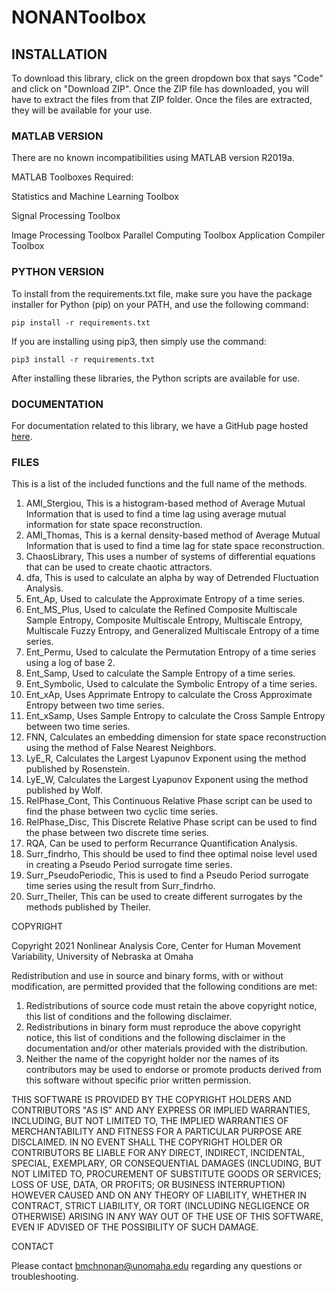 # NONANToolbox

## INSTALLATION

To download this library, click on the green dropdown box that says "Code" and click on "Download ZIP". Once the ZIP file has downloaded, you will have to extract the files from that ZIP folder. Once the files are extracted, they will be available for your use.

### MATLAB VERSION

There are no known incompatibilities using MATLAB version R2019a.

MATLAB Toolboxes Required:

  Statistics and Machine Learning Toolbox
  
  Signal Processing Toolbox
  
  Image Processing Toolbox
  Parallel Computing Toolbox
  Application Compiler Toolbox

### PYTHON VERSION  

To install from the requirements.txt file, make sure you have the package installer for Python (pip) on your PATH, and use the following command:

```
pip install -r requirements.txt
```

If you are installing using pip3, then simply use the command:

```
pip3 install -r requirements.txt
```

After installing these libraries, the Python scripts are available for use.

### DOCUMENTATION

For documentation related to this library, we have a GitHub page hosted [here](https://nonlinear-analysis-core.github.io/NONANLibrary/index.html).

### FILES

This is a list of the included functions and the full name of the methods.

1)  AMI_Stergiou, This is a histogram-based method of Average Mutual Information that is used to find a time lag using average mutual information for state space reconstruction.
2)  AMI_Thomas, This is a kernal density-based method of Average Mutual Information that is used to find a time lag for state space reconstruction.
3)  ChaosLibrary, This uses a number of systems of differential equations that can be used to create chaotic attractors.
4)  dfa, This is used to calculate an alpha by way of Detrended Fluctuation Analysis.
5)  Ent_Ap, Used to calculate the Approximate Entropy of a time series.
6)  Ent_MS_Plus, Used to calculate the Refined Composite Multiscale Sample Entropy, Composite Multiscale Entropy, Multiscale Entropy, Multiscale Fuzzy Entropy, and Generalized Multiscale Entropy of a time series.
7)  Ent_Permu, Used to calculate the Permutation Entropy of a time series using a log of base 2.
8)  Ent_Samp, Used to calculate the Sample Entropy of a time series.
9)  Ent_Symbolic, Used to calculate the Symbolic Entropy of a time series.
10) Ent_xAp, Uses Apprimate Entropy to calculate the Cross Approximate Entropy between two time series.
11) Ent_xSamp, Uses Sample Entropy to calculate the Cross Sample Entropy between two time series.
12) FNN, Calculates an embedding dimension for state space reconstruction using the method of False Nearest Neighbors.
13) LyE_R, Calculates the Largest Lyapunov Exponent using the method published by Rosenstein.
14) LyE_W, Calculates the Largest Lyapunov Exponent using the method published by Wolf.
15) RelPhase_Cont, This Continuous Relative Phase script can be used to find the phase between two cyclic time series.
16) RelPhase_Disc, This Discrete Relative Phase script can be used to find the phase between two discrete time series.
17) RQA, Can be used to perform Recurrance Quantification Analysis.
18) Surr_findrho, This should be used to find thee optimal noise level used in creating a Pseudo Period surrogate time series.
19) Surr_PseudoPeriodic, This is used to find a Pseudo Period surrogate time series using the result from Surr_findrho.
20) Surr_Theiler, This can be used to create different surrogates by the methods published by Theiler.

COPYRIGHT

Copyright 2021 Nonlinear Analysis Core, Center for Human Movement Variability, University of Nebraska at Omaha

Redistribution and use in source and binary forms, with or without modification, are permitted provided that the following conditions are met:

1. Redistributions of source code must retain the above copyright notice, this list of conditions and the following disclaimer.
2. Redistributions in binary form must reproduce the above copyright  notice, this list of conditions and the following disclaimer in the  documentation and/or other materials provided with the distribution.
3. Neither the name of the copyright holder nor the names of its contributors may be used to endorse or promote products derived from this software without specific prior written permission.

THIS SOFTWARE IS PROVIDED BY THE COPYRIGHT HOLDERS AND CONTRIBUTORS "AS IS" AND ANY EXPRESS OR IMPLIED WARRANTIES, INCLUDING, BUT NOT LIMITED TO, THE IMPLIED WARRANTIES OF MERCHANTABILITY AND FITNESS FOR A PARTICULAR PURPOSE ARE DISCLAIMED. IN NO EVENT SHALL THE COPYRIGHT HOLDER OR CONTRIBUTORS BE LIABLE FOR ANY DIRECT, INDIRECT, INCIDENTAL, SPECIAL, EXEMPLARY, OR CONSEQUENTIAL DAMAGES (INCLUDING, BUT NOT LIMITED TO, PROCUREMENT OF SUBSTITUTE GOODS OR SERVICES; LOSS OF USE, DATA, OR PROFITS; OR BUSINESS INTERRUPTION) HOWEVER CAUSED AND ON ANY THEORY OF LIABILITY, WHETHER IN CONTRACT, STRICT LIABILITY, OR TORT (INCLUDING NEGLIGENCE OR OTHERWISE) ARISING IN ANY WAY OUT OF THE USE OF THIS SOFTWARE, EVEN IF ADVISED OF THE POSSIBILITY OF SUCH DAMAGE.

CONTACT

Please contact bmchnonan@unomaha.edu regarding any questions or troubleshooting.
